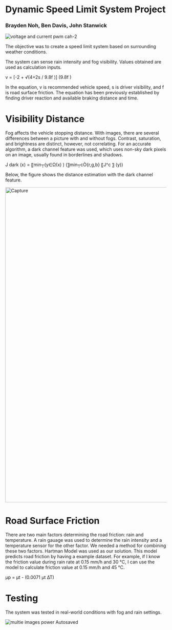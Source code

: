 # Dynamic Speed Limit System Project
### Brayden Noh, Ben Davis, John Stanwick

![voltage and current pwm cah-2](https://user-images.githubusercontent.com/67966231/87812799-5e063900-c826-11ea-81d8-7fae5194df47.jpg)

The objective was to create a speed limit system based on surrounding weather conditions. 

The system can sense rain intensity and fog visibility. Values obtained are used as calculation inputs. 

v = [-2 + √(4+2s / 9.8f )] (9.8f ) 

In the equation, v is recommended vehicle speed, s is driver visibility, and f is road surface friction. The equation has been previously established by finding driver reaction and available braking distance and time. 

# Visibility Distance

Fog affects the vehicle stopping distance. With images, there are several differences between a picture with and without fogs. Contrast, saturation, and brightness are distinct, however, not correlating. For an accurate algorithm, a dark channel feature was used, which uses non-sky dark pixels on an image, usually found in borderlines and shadows.

J dark (x) = 〖min┬(y∈Ω(x) ) (〗⁡min┬cÒ{r,g,b} ⁡〖J^c 〗  (y))	

Below, the figure shows the distance estimation with the dark channel feature. 

<img width="984" alt="Capture" src="https://user-images.githubusercontent.com/67966231/87812593-0f589f00-c826-11ea-820c-242922b97fb6.PNG">

# Road Surface Friction

There are two main factors determining the road friction: rain and temperature. A rain gauage was used to determine the rain intensity and a temperature sensor for the other factor. We needed a method for combining these two factors. Hartman Model was used as our solution. This model  predicts road friction by having a example dataset. For example, if I know the friction value during rain rate at 0.15 mm/h and 30 °C, I can use the model to calculate friction value at 0.15 mm/h and 45 °C.

µp = µt - (0.0071 µt ∆T)

# Testing

The system was tested in real-world conditions with fog and rain settings. 

![multie images power  Autosaved](https://user-images.githubusercontent.com/67966231/87813335-52674200-c827-11ea-8e3b-c728d13ce22d.png)

